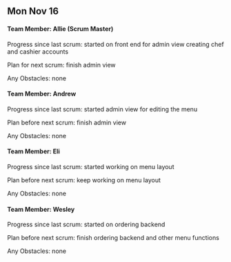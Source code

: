## Mon Nov 16

#### Team Member: Allie (Scrum Master)
Progress since last scrum: started on front end for admin view creating chef and cashier accounts

Plan for next scrum: finish admin view

Any Obstacles: none

#### Team Member: Andrew
Progress since last scrum: started admin view for editing the menu

Plan before next scrum: finish admin view

Any Obstacles: none

#### Team Member: Eli
Progress since last scrum: started working on menu layout

Plan before next scrum: keep working on menu layout

Any Obstacles: none

#### Team Member: Wesley
Progress since last scrum: started on ordering backend

Plan before next scrum: finish ordering backend and other menu functions

Any Obstacles: none